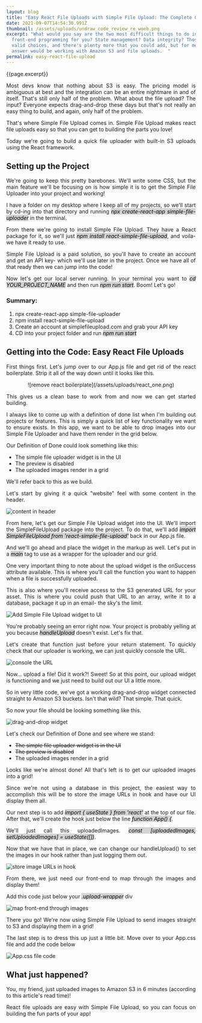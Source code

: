 ```yaml
---
layout: blog
title: "Easy React File Uploads with Simple File Upload: The Complete Guide "
date: 2021-09-07T14:54:30.991Z
thumbnail: /assets/uploads/undraw_code_review_re_woeb.png
excerpt: "What would you say are the two most difficult things to do in
  front-end programming for you? State management? Data integrity? Those are
  valid choices, and there's plenty more that you could add, but for me -- the
  answer would be working with Amazon S3 and file uploads.  "
permalink: easy-react-file-upload
---
```

<p align="justify">{{page.excerpt}}</p>

<p align="justify">Most devs know that nothing about S3 is easy. The pricing model is ambiguous at best and the integration can be an entire nightmare in and of itself. That's still only half of the problem. What about the file upload? The input? Everyone expects drag-and-drop these days but that's not really an easy thing to build, and again, only half of the problem.</p> 

<p align="justify">That's where Simple File Upload comes in. Simple File Upload makes react file uploads easy so that you can get to building the parts you love!</p>

<p align="justify">Today we're going to build a quick file uploader with built-in S3 uploads using the React framework.</p>

## Setting up the Project

<p align="justify">We're going to keep this pretty barebones. We'll write some CSS, but the main feature we'll be focusing on is how simple it is to get the Simple File Uploader into your project and working!</p>

<p align="justify">I have a folder on my desktop where I keep all of my projects, so we'll start by cd-ing into that directory and running <i><mark style="background-color: lightgrey">npx create-react-app simple-file-uploader</mark></i> in the terminal.</p>

<p align="justify">From there we're going to install Simple File Upload. They have a React package for it, so we'll just <i><mark style="background-color: lightgrey">npm install react-simple-file-upload</mark></i>, and voila- we have it ready to use.</p>

<p align="justify">Simple File Upload is a paid solution, so you'll have to create an account and get an API key- which we'll use later in the project. Once we have all of that ready then we can jump into the code!</p>

<p align="justify">Now let's get our local server running. In your terminal you want to <i><mark style="background-color: lightgrey">cd YOUR_PROJECT_NAME</mark></i> and then run <i><mark style="background-color: lightgrey">npm run start</mark></i>. Boom! Let's go!</p>

### Summary:

1. npx create-react-app simple-file-uploader
2. npm install react-simple-file-upload
3. Create an account at simplefileupload.com and grab your API key
4. CD into your project folder and run <i><mark style="background-color: lightgrey">npm run start</mark></i>

## Getting into the Code: Easy React File Uploads

<p align="justify">First things first. Let's jump over to our App.js file and get rid of the react boilerplate. Strip it all of the way down until it looks like this.</p>

<p align="center">![remove react boilerplate](/assets/uploads/react_one.png)</p>

<p align="justify">This gives us a clean base to work from and now we can get started building.</p>

<p align="justify">I always like to come up with a definition of done list when I'm building out projects or features. This is simply a quick list of key functionality we want to ensure exists. In this app, we want to be able to drop images into our Simple File Uploader and have them render in the grid below.</p>

Our Definition of Done could look something like this:

* The simple file uploader widget is in the UI
* The preview is disabled
* The uploaded images render in a grid

<p align="justify">We'll refer back to this as we build.</p>

<p align="justify">Let's start by giving it a quick "website" feel with some content in the header.</p>

![content in header](/assets/uploads/react_two.png)

<p align="justify">From here, let's get our Simple File Upload widget into the UI. We'll import the SimpleFileUpload package into the project. To do that, we'll add <i><mark style="background-color: lightgrey">import SimpleFileUpload from 'react-simple-file-upload'</mark></i> back in our App.js file.</p>

<p align="justify">And we'll go ahead and place the widget in the markup as well. Let's put in a <i><mark style="background-color: lightgrey">main</mark></i> tag to use as a wrapper for the uploader and our grid.</p>

<p align="justify">One very important thing to note about the upload widget is the onSuccess attribute available. This is where you'll call the function you want to happen when a file is successfully uploaded.</p>

<p align="justify">This is also where you'll receive access to the S3 generated URL for your asset. This is where you could push that URL to an array, write it to a database, package it up in an email- the sky's the limit.</p>

![Add Simple File Upload widget to UI](/assets/uploads/react_three.png)

<p align="justify">You're probably seeing an error right now. Your project is probably yelling at you because <i><mark style="background-color: lightgrey">handleUpload</mark></i> doesn't exist. Let's fix that.</p>

<p align="justify">Let's create that function just before your return statement. To quickly check that our uploader is working, we can just quickly console the URL.</p>

![console the URL](/assets/uploads/react_four.png)

<p align="justify">Now… upload a file! Did it work?! Sweet! So at this point, our upload widget is functioning and we just need to build out our UI a little more.</p>

<p align="justify">So in very little code, we've got a working drag-and-drop widget connected straight to Amazon S3 buckets. Isn't that wild? That simple. That quick.</p>

<p align="justify">So now your file should be looking something like this.</p>

![drag-and-drop widget](/assets/uploads/react_five.png)

Let's check our Definition of Done and see where we stand:

* ~~The simple file uploader widget is in the UI~~
* ~~The preview is disabled~~
* The uploaded images render in a grid

<p align="justify">Looks like we're almost done! All that's left is to get our uploaded images into a grid!</p>

<p align="justify">Since we're not using a database in this project, the easiest way to accomplish this will be to store the image URLs in hook and have our UI display them all.</p>

<p align="justify">Our next step is to add <i><mark style="background-color: lightgrey">import { useState } from 'react'</mark></i> at the top of our file. After that, we'll create the hook just below the line <i><mark style="background-color: lightgrey">function App() {</mark></i>.</p>

<p align="justify">We'll just call this uploadedImages. <i><mark style="background-color: lightgrey">const [uploadedImages, setUploadedImages] = useState([])</mark></i>.</p>

<p align="justify">Now that we have that in place, we can change our handleUpload() to set the images in our hook rather than just logging them out.</p>

![store image URLs in hook](/assets/uploads/react_six.png)

<p align="justify">From there, we just need our front-end to map through the images and display them!</p>

<p align="justify">Add this code just below your <i><mark style="background-color: lightgrey">.upload-wrapper</mark></i> div</p>

![map front-end through images](/assets/uploads/react_seven.png)

<p align="justify">There you go! We're now using Simple File Upload to send images straight to S3 and displaying them in a grid!</p>

<p align="justify">The last step is to dress this up just a little bit. Move over to your App.css file and add the code below</p>

![App.css file code](/assets/uploads/react_eight.png)

## What just happened?

<p align="justify">You, my friend, just uploaded images to Amazon S3 in 6 minutes (according to this article's read time)!</p>

<p align="justify">React file uploads are easy with Simple File Upload, so you can focus on building the fun parts of your app!</p>